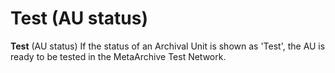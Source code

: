 # Test (AU status)

**Test** (AU status) If the status of an Archival Unit is shown as 'Test', the AU is ready to be tested in the MetaArchive Test Network.

